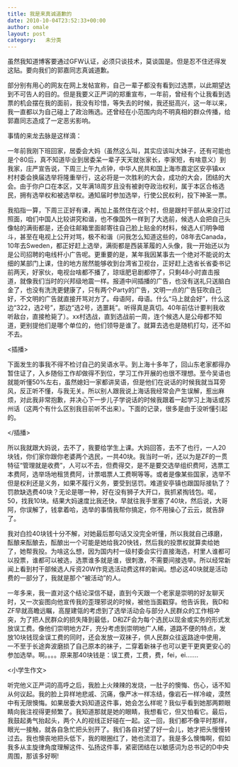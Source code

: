 ```yaml
---
title: 我是来真诚道歉的
date: 2010-10-04T23:52:33+00:00
author: omale
layout: post
category:   未分类  
---
```

虽然我知道博客要通过GFW认证，必须只谈技术，莫谈国是。但是忍不住还得发这贴。要向我们的郭嘉同志真诚道歉。

部分别有用心的网友在网上发帖宣称，自己一辈子都没有看到过选票，以此期望达到不可告人的目的。但是我要义正严词的郑重宣布，一年前，曾经有个让我看到选票的机会摆在我的面前，我没有珍惜，等失去的时候，我还挺高兴，这一年以来，我一直都以为自己碰上了政治贿选。还曾经在小范围内向不明真相的群众传播，给郭嘉同志造成了一定恶劣影响。

事情的来龙去脉是这样滴：

一年前我刚下班回家，居委会大妈（虽然这么叫，其实应该叫大妹子，还有可能也是个80后，真不知道毕业到居委呆一辈子天天就张家长，李家短，有啥意义）到我家，庄严宣告说，下周三上午九点钟，中华人民共和国上海市嘉定区安亭镇xx村村委会换届选举将隆重举行，这必将是一次胜利的大会，成功的大会，团结的大会。由于你户口在本区，又年满18周岁且没有被剥夺政治权利，属于本区合格选民，拥有选举权和被选举权。通知届时参加选举，行使公民权利，投下神圣一票。

<meta charset="utf-8" />


我掐指一算，下周三正好有课，再加上虽然住在这个村，但是跟村干部从来没打过照面，咱们中国人比较讲究和谐，也不像国外一样到了大选前，候选人会把自己头像帖的满街都是，还会往邮箱里面邮寄往自己脸上贴金的材料，候选人们明争暗斗，甚至在电视上公开对骂，极不和谐（问我怎么知道这些的，08年去Canada，10年去Sweden，都正好赶上选举，满街都是西装革履的人头像，我一开始还以为是公司招聘的电线杆小广告呢。更重要的是，某年我因某事去一个绝对不能说的太细的某部门上课，住的地方居然能够收到台湾省卫视台，正好赶上选省长省委书记前两天，好家伙，电视台啥都不播了，琼瑶肥皂剧都停了，只剩48小时直击报道，就像我们当时的兴邦级地震一样。报道中间插播的广告，也没有送礼只送脑白金了，也没有洗洗更健康了，只有两个Party的广告，文明一点的广告狂吹自己好，不文明的广告就直接开骂对方了。母语阿，母语。什么&ldquo;马上就会好&rdquo;，什么这边&ldquo;322，选2号&rdquo;，那边&ldquo;选2号，选噩耗&rdquo;。听得真是真切。40年前估计要判我收听敌台，直接枪毙了）。xx村选战，直到选战前一周，连个候选人是公母都不知道，更别提他们是哪个单位的，他们领导是谁了。就算去选也是随机打勾，还不如不去。

<插播>

下面发生的事我不得不检讨自己的吴语水平。到上海十多年了，回山东老家都得办暂住证了，入乡随俗工作却做得不到位，学习工作开展的也很不理想。至今吴语也就能听懂50%左右，虽然媳妇一家都讲吴语，但是他们在说话的时候我就当耳旁风，反正听不懂，与我无关。所以别人跟我说上海话我经常会产生误解，惹出麻烦，对此我非常抱歉，并决心下一步儿子学说话的时候我跟着一起学习上海话或苏州话（这两个有什么区别我目前听不出来）。下面的记录，很多是由于没听懂引起的。

</插播>

<meta charset="utf-8" />


所以我就跟大妈说，去不了，我要给学生上课。大妈回答，去不了也行，一人20块钱，你们家你跟你老婆两个选民，一共40块。我当时一听，还以为是ZF的一贯特征&ldquo;管理就是收费&rdquo;，人可以不去，但费得交，是不是要交选举组织费阿，选票工本费阿，选举场地租赁费阿，计票唱票人工费啊等等。或者是像某些国家，选举不但是权利还是义务，如果不履行义务，要受到惩罚。难道安亭镇也跟国际接轨了？罚款缺选费40块？无论是哪一种，好在没有狮子大开口，我抓紧掏钱包。喏，50，找我10块。结果大妈速度比我还快，早就往我手里塞了40块，然后说，大哥阿，你误解了，钱拿着哈，选举的事情我帮你搞定，你不用操心了云云，就告辞了。

我对白捡40块钱十分不解，对她最后那句话又没完全听懂，所以我就自己琢磨，酝酿来酝酿去，酝酿出一个可能是她给我20快钱，然后我的投票权就算卖给她了，她帮我投。为啥这么想，因为国内村一级村委会实行直接海选，村里人谁都可以投票，谁都可以被选，选票谁多就是谁，很刺激，不需要间接选举。所以经常新闻上看到村干部候选人斥资20W作竞选活动费这样的新闻。想必这40块就是活动费的一部分了，我就是那个&ldquo;被活动&rdquo;的人。

一年多来，我一直对这个结论深信不疑，直到今天跟一个老家是崇明的好友聊天时，又一次妄图向他宣传我的歪理邪说的时候，被他当面戳穿。他告诉我，我D和ZF早就高瞻远瞩，高屋建瓴的考虑到了选举活动会与部分人民群众的工作相冲突，为了把人民群众的损失降到最低，D和ZF会为每个选民以现金或实务的形式发放误工费。像他们崇明地方ZF，充分考虑到崇明地广人稀，道路不便的特点，发放10块钱现金误工费的同时，还会发放一双袜子，供人民群众往返路途中使用，一不至于长途奔波磨损了自己原本的袜子，二穿着新袜子也可以更干更爽更安心的参加选举。啊。。。。原来那40块钱是：误工费，工费，费，fei，ei&#8230;&#8230;.

<小学生作文>

听完他义正严词的高呼之后，我脸上火辣辣的发烧，一肚子的懊悔、伤心，话不知从何议起。我的脸上异样地悲戚、沉痛，像严冰一样冻结，像岩石一样冷峻，漠然中有无限懊悔。如果居委大妈知道这件事，她会怎么样呢？我似乎看到她那两颗眼睛向我注视得更频繁了。我知道那就是她的眼睛，我想看它，但又怕看它。最后，我鼓起勇气抬起头，两个人的视线正好碰在一起。这一回，我们都不像平时那样，眼光一接触，就各自急忙把头别开了。我们各自对望了好一会儿，她才把头慢慢转过去。我也懊丧地把头低下，我的眼圈红了，她也流泪了。我是多么懊悔啊，假如我多从主旋律角度理解这件、弘扬这件事，紧密团结在以敏感词为总书记的D中央周围，那该多好啊!

<meta charset="utf-8" />


<meta charset="utf-8" />
</小学生作文>
